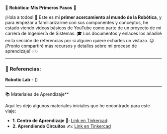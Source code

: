 🤖 **Robótica: Mis Primeros Pasos** 🚀

¡Hola a todos\! 👋 Este es mi **primer acercamiento al mundo de la Robótica**, y para empezar a familiarizarme con sus componentes y conceptos, he estado viendo videos básicos de YouTube como parte de un proyecto de mi carrera de Ingeniería de Sistemas. 🎓 Los documentos y enlaces los añadiré en la sección de referencias por si alguien quiere echarles un vistazo. 😉 ¡Pronto compartiré más recursos y detalles sobre mi proceso de aprendizaje\! 💡✨

-----

### 🔗 **Referencias:**

  **Robotic Lab** - ()

-----
📚 Materiales de Aprendizaje**

Aquí les dejo algunos materiales iniciales que he encontrado para este viaje:

  * **1. Centro de Aprendizaje** 👋: [Link en Tinkercad](https://www.tinkercad.com/learn)
  * **2. Aprendiendo Circuitos** ✍️: [Link en Tinkercad](https://www.tinkercad.com/learn)

